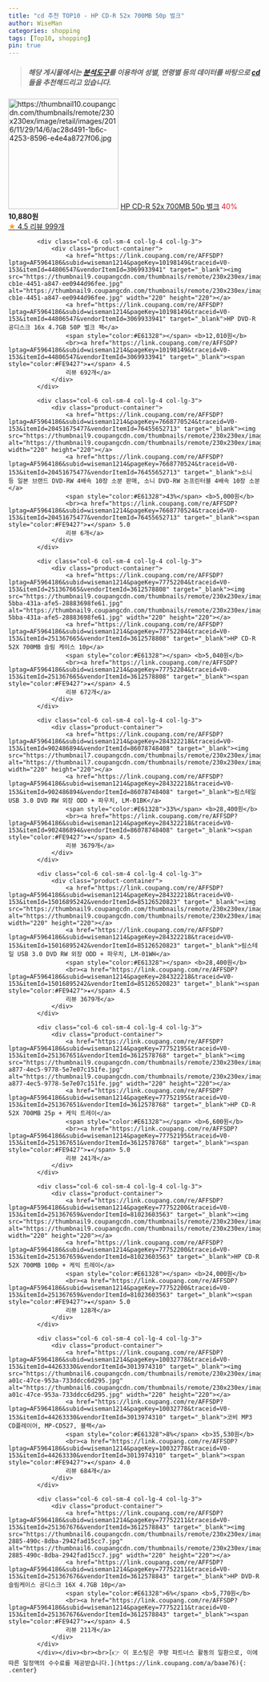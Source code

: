 ```yaml
---
title: "cd 추천 TOP10 - HP CD-R 52x 700MB 50p 벌크"
author: WiseMan
categories: shopping
tags: [Top10, shopping]
pin: true
---
```


> ##### 해당 게시물에서는 [**분석도구**](https://itemscout.io/)를 이용하여 **성별**, **연령별** 등의 데이터를 바탕으로 [**cd**](https://link.coupang.com/a/baae76)들을 추천해드리고 있습니다.
<div class="container"><div class="row">
            <div class="col-6 col-sm-4 col-lg-4 col-lg-3">
                <div class="product-container">
                    <a href="https://link.coupang.com/re/AFFSDP?lptag=AF5964186&subid=wiseman1214&pageKey=10198148&traceid=V0-153&itemId=44806542&vendorItemId=3069933947" target="_blank"><img src="https://thumbnail10.coupangcdn.com/thumbnails/remote/230x230ex/image/retail/images/2016/11/29/14/6/ac28d491-1b6c-4253-8596-e4e4a8727f06.jpg" alt="https://thumbnail10.coupangcdn.com/thumbnails/remote/230x230ex/image/retail/images/2016/11/29/14/6/ac28d491-1b6c-4253-8596-e4e4a8727f06.jpg" width="220" height="220"></a>
                    <a href="https://link.coupang.com/re/AFFSDP?lptag=AF5964186&subid=wiseman1214&pageKey=10198148&traceid=V0-153&itemId=44806542&vendorItemId=3069933947" target="_blank">HP CD-R 52x 700MB 50p 벌크</a>
                    <span style="color:#E61328">40%</span> <b>10,880원</b>
                    <br><a href="https://link.coupang.com/re/AFFSDP?lptag=AF5964186&subid=wiseman1214&pageKey=10198148&traceid=V0-153&itemId=44806542&vendorItemId=3069933947" target="_blank"><span style="color:#FE9427">★</span> 4.5
                    리뷰 999개</a>
                </div>
            </div>
            
            <div class="col-6 col-sm-4 col-lg-4 col-lg-3">
                <div class="product-container">
                    <a href="https://link.coupang.com/re/AFFSDP?lptag=AF5964186&subid=wiseman1214&pageKey=10198149&traceid=V0-153&itemId=44806547&vendorItemId=3069933941" target="_blank"><img src="https://thumbnail9.coupangcdn.com/thumbnails/remote/230x230ex/image/retail/images/2016/11/29/14/5/034ddd66-cb1e-4451-a847-ee0944d96fee.jpg" alt="https://thumbnail9.coupangcdn.com/thumbnails/remote/230x230ex/image/retail/images/2016/11/29/14/5/034ddd66-cb1e-4451-a847-ee0944d96fee.jpg" width="220" height="220"></a>
                    <a href="https://link.coupang.com/re/AFFSDP?lptag=AF5964186&subid=wiseman1214&pageKey=10198149&traceid=V0-153&itemId=44806547&vendorItemId=3069933941" target="_blank">HP DVD-R 공디스크 16x 4.7GB 50P 벌크 팩</a>
                    <span style="color:#E61328"></span> <b>12,010원</b>
                    <br><a href="https://link.coupang.com/re/AFFSDP?lptag=AF5964186&subid=wiseman1214&pageKey=10198149&traceid=V0-153&itemId=44806547&vendorItemId=3069933941" target="_blank"><span style="color:#FE9427">★</span> 4.5
                    리뷰 692개</a>
                </div>
            </div>
            
            <div class="col-6 col-sm-4 col-lg-4 col-lg-3">
                <div class="product-container">
                    <a href="https://link.coupang.com/re/AFFSDP?lptag=AF5964186&subid=wiseman1214&pageKey=7668770524&traceid=V0-153&itemId=20451675477&vendorItemId=76455652713" target="_blank"><img src="https://thumbnail9.coupangcdn.com/thumbnails/remote/230x230ex/image/vendor_inventory/d4f8/4c227a97bdef13d4c0edf65efffe6a38b64cb4101aed7c9e0623ec1c0778.jpg" alt="https://thumbnail9.coupangcdn.com/thumbnails/remote/230x230ex/image/vendor_inventory/d4f8/4c227a97bdef13d4c0edf65efffe6a38b64cb4101aed7c9e0623ec1c0778.jpg" width="220" height="220"></a>
                    <a href="https://link.coupang.com/re/AFFSDP?lptag=AF5964186&subid=wiseman1214&pageKey=7668770524&traceid=V0-153&itemId=20451675477&vendorItemId=76455652713" target="_blank">소니 등 일본 브랜드 DVD-RW 4배속 10장 소분 판매, 소니 DVD-RW 논프린터블 4배속 10장 소분</a>
                    <span style="color:#E61328">43%</span> <b>5,000원</b>
                    <br><a href="https://link.coupang.com/re/AFFSDP?lptag=AF5964186&subid=wiseman1214&pageKey=7668770524&traceid=V0-153&itemId=20451675477&vendorItemId=76455652713" target="_blank"><span style="color:#FE9427">★</span> 5.0
                    리뷰 6개</a>
                </div>
            </div>
            
            <div class="col-6 col-sm-4 col-lg-4 col-lg-3">
                <div class="product-container">
                    <a href="https://link.coupang.com/re/AFFSDP?lptag=AF5964186&subid=wiseman1214&pageKey=77752204&traceid=V0-153&itemId=251367665&vendorItemId=3612578808" target="_blank"><img src="https://thumbnail9.coupangcdn.com/thumbnails/remote/230x230ex/image/retail/images/2018/04/03/18/5/96179a35-5bba-431a-afe5-28883698fe61.jpg" alt="https://thumbnail9.coupangcdn.com/thumbnails/remote/230x230ex/image/retail/images/2018/04/03/18/5/96179a35-5bba-431a-afe5-28883698fe61.jpg" width="220" height="220"></a>
                    <a href="https://link.coupang.com/re/AFFSDP?lptag=AF5964186&subid=wiseman1214&pageKey=77752204&traceid=V0-153&itemId=251367665&vendorItemId=3612578808" target="_blank">HP CD-R 52X 700MB 슬림 케이스 10p</a>
                    <span style="color:#E61328"></span> <b>5,040원</b>
                    <br><a href="https://link.coupang.com/re/AFFSDP?lptag=AF5964186&subid=wiseman1214&pageKey=77752204&traceid=V0-153&itemId=251367665&vendorItemId=3612578808" target="_blank"><span style="color:#FE9427">★</span> 4.5
                    리뷰 672개</a>
                </div>
            </div>
            
            <div class="col-6 col-sm-4 col-lg-4 col-lg-3">
                <div class="product-container">
                    <a href="https://link.coupang.com/re/AFFSDP?lptag=AF5964186&subid=wiseman1214&pageKey=284322218&traceid=V0-153&itemId=902486894&vendorItemId=86078748408" target="_blank"><img src="https://thumbnail7.coupangcdn.com/thumbnails/remote/230x230ex/image/vendor_inventory/2325/06c9d96abd8dd30a64d3515721ceaaf53554a37f5f1c58d630a239ae37f4.jpg" alt="https://thumbnail7.coupangcdn.com/thumbnails/remote/230x230ex/image/vendor_inventory/2325/06c9d96abd8dd30a64d3515721ceaaf53554a37f5f1c58d630a239ae37f4.jpg" width="220" height="220"></a>
                    <a href="https://link.coupang.com/re/AFFSDP?lptag=AF5964186&subid=wiseman1214&pageKey=284322218&traceid=V0-153&itemId=902486894&vendorItemId=86078748408" target="_blank">림스테일 USB 3.0 DVD RW 외장 ODD + 파우치, LM-01BK</a>
                    <span style="color:#E61328">33%</span> <b>28,400원</b>
                    <br><a href="https://link.coupang.com/re/AFFSDP?lptag=AF5964186&subid=wiseman1214&pageKey=284322218&traceid=V0-153&itemId=902486894&vendorItemId=86078748408" target="_blank"><span style="color:#FE9427">★</span> 4.5
                    리뷰 3679개</a>
                </div>
            </div>
            
            <div class="col-6 col-sm-4 col-lg-4 col-lg-3">
                <div class="product-container">
                    <a href="https://link.coupang.com/re/AFFSDP?lptag=AF5964186&subid=wiseman1214&pageKey=284322218&traceid=V0-153&itemId=15016895242&vendorItemId=85126520823" target="_blank"><img src="https://thumbnail9.coupangcdn.com/thumbnails/remote/230x230ex/image/vendor_inventory/8f92/98ea182595b9cf035ee7e1f3883508a508f59c9716ce4ad92ee692220771.jpg" alt="https://thumbnail9.coupangcdn.com/thumbnails/remote/230x230ex/image/vendor_inventory/8f92/98ea182595b9cf035ee7e1f3883508a508f59c9716ce4ad92ee692220771.jpg" width="220" height="220"></a>
                    <a href="https://link.coupang.com/re/AFFSDP?lptag=AF5964186&subid=wiseman1214&pageKey=284322218&traceid=V0-153&itemId=15016895242&vendorItemId=85126520823" target="_blank">림스테일 USB 3.0 DVD RW 외장 ODD + 파우치, LM-01WH</a>
                    <span style="color:#E61328"></span> <b>28,400원</b>
                    <br><a href="https://link.coupang.com/re/AFFSDP?lptag=AF5964186&subid=wiseman1214&pageKey=284322218&traceid=V0-153&itemId=15016895242&vendorItemId=85126520823" target="_blank"><span style="color:#FE9427">★</span> 4.5
                    리뷰 3679개</a>
                </div>
            </div>
            
            <div class="col-6 col-sm-4 col-lg-4 col-lg-3">
                <div class="product-container">
                    <a href="https://link.coupang.com/re/AFFSDP?lptag=AF5964186&subid=wiseman1214&pageKey=77752195&traceid=V0-153&itemId=251367651&vendorItemId=3612578768" target="_blank"><img src="https://thumbnail9.coupangcdn.com/thumbnails/remote/230x230ex/image/retail/images/2018/04/03/18/3/ee04c58e-a877-4ec5-9778-5e7e07c151fe.jpg" alt="https://thumbnail9.coupangcdn.com/thumbnails/remote/230x230ex/image/retail/images/2018/04/03/18/3/ee04c58e-a877-4ec5-9778-5e7e07c151fe.jpg" width="220" height="220"></a>
                    <a href="https://link.coupang.com/re/AFFSDP?lptag=AF5964186&subid=wiseman1214&pageKey=77752195&traceid=V0-153&itemId=251367651&vendorItemId=3612578768" target="_blank">HP CD-R 52X 700MB 25p + 케익 트레이</a>
                    <span style="color:#E61328"></span> <b>6,600원</b>
                    <br><a href="https://link.coupang.com/re/AFFSDP?lptag=AF5964186&subid=wiseman1214&pageKey=77752195&traceid=V0-153&itemId=251367651&vendorItemId=3612578768" target="_blank"><span style="color:#FE9427">★</span> 5.0
                    리뷰 241개</a>
                </div>
            </div>
            
            <div class="col-6 col-sm-4 col-lg-4 col-lg-3">
                <div class="product-container">
                    <a href="https://link.coupang.com/re/AFFSDP?lptag=AF5964186&subid=wiseman1214&pageKey=77752200&traceid=V0-153&itemId=251367659&vendorItemId=81023603563" target="_blank"><img src="https://thumbnail9.coupangcdn.com/thumbnails/remote/230x230ex/image/vendor_inventory/34a0/a421f9315bb30813087aa28ef7ff09c7d96f292594bb3a0fa8108fcb26a6.jpg" alt="https://thumbnail9.coupangcdn.com/thumbnails/remote/230x230ex/image/vendor_inventory/34a0/a421f9315bb30813087aa28ef7ff09c7d96f292594bb3a0fa8108fcb26a6.jpg" width="220" height="220"></a>
                    <a href="https://link.coupang.com/re/AFFSDP?lptag=AF5964186&subid=wiseman1214&pageKey=77752200&traceid=V0-153&itemId=251367659&vendorItemId=81023603563" target="_blank">HP CD-R 52X 700MB 100p + 케익 트레이</a>
                    <span style="color:#E61328"></span> <b>24,000원</b>
                    <br><a href="https://link.coupang.com/re/AFFSDP?lptag=AF5964186&subid=wiseman1214&pageKey=77752200&traceid=V0-153&itemId=251367659&vendorItemId=81023603563" target="_blank"><span style="color:#FE9427">★</span> 5.0
                    리뷰 128개</a>
                </div>
            </div>
            
            <div class="col-6 col-sm-4 col-lg-4 col-lg-3">
                <div class="product-container">
                    <a href="https://link.coupang.com/re/AFFSDP?lptag=AF5964186&subid=wiseman1214&pageKey=10032778&traceid=V0-153&itemId=44263330&vendorItemId=3013974310" target="_blank"><img src="https://thumbnail6.coupangcdn.com/thumbnails/remote/230x230ex/image/product/image/vendoritem/2016/05/13/3013974310/ec0e15d6-a01c-47ce-953a-733ddcc6d295.jpg" alt="https://thumbnail6.coupangcdn.com/thumbnails/remote/230x230ex/image/product/image/vendoritem/2016/05/13/3013974310/ec0e15d6-a01c-47ce-953a-733ddcc6d295.jpg" width="220" height="220"></a>
                    <a href="https://link.coupang.com/re/AFFSDP?lptag=AF5964186&subid=wiseman1214&pageKey=10032778&traceid=V0-153&itemId=44263330&vendorItemId=3013974310" target="_blank">코비 MP3 CD플레이어, MP-CD527, 블랙</a>
                    <span style="color:#E61328">8%</span> <b>35,530원</b>
                    <br><a href="https://link.coupang.com/re/AFFSDP?lptag=AF5964186&subid=wiseman1214&pageKey=10032778&traceid=V0-153&itemId=44263330&vendorItemId=3013974310" target="_blank"><span style="color:#FE9427">★</span> 4.0
                    리뷰 684개</a>
                </div>
            </div>
            
            <div class="col-6 col-sm-4 col-lg-4 col-lg-3">
                <div class="product-container">
                    <a href="https://link.coupang.com/re/AFFSDP?lptag=AF5964186&subid=wiseman1214&pageKey=77752211&traceid=V0-153&itemId=251367676&vendorItemId=3612578843" target="_blank"><img src="https://thumbnail6.coupangcdn.com/thumbnails/remote/230x230ex/image/retail/images/2018/04/03/18/6/f163e14a-2885-490c-8dba-2942fad15cc7.jpg" alt="https://thumbnail6.coupangcdn.com/thumbnails/remote/230x230ex/image/retail/images/2018/04/03/18/6/f163e14a-2885-490c-8dba-2942fad15cc7.jpg" width="220" height="220"></a>
                    <a href="https://link.coupang.com/re/AFFSDP?lptag=AF5964186&subid=wiseman1214&pageKey=77752211&traceid=V0-153&itemId=251367676&vendorItemId=3612578843" target="_blank">HP DVD-R 슬림케이스 공디스크 16X 4.7GB 10p</a>
                    <span style="color:#E61328">6%</span> <b>5,770원</b>
                    <br><a href="https://link.coupang.com/re/AFFSDP?lptag=AF5964186&subid=wiseman1214&pageKey=77752211&traceid=V0-153&itemId=251367676&vendorItemId=3612578843" target="_blank"><span style="color:#FE9427">★</span> 4.5
                    리뷰 211개</a>
                </div>
            </div>
            </div></div><br><br>[👉 이 포스팅은 쿠팡 파트너스 활동의 일환으로, 이에 따른 일정액의 수수료를 제공받습니다.](https://link.coupang.com/a/baae76){: .center}